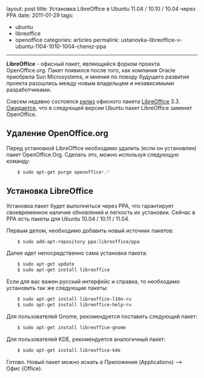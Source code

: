 layout: post
title: Установка LibreOffice в Ubuntu 11.04 / 10.10 / 10.04 через PPA
date: 2011-01-29
tags:
- ubuntu
-  libreoffice
-  openoffice
categories: articles
permalink: ustanovka-libreoffice-v-ubuntu-1104-1010-1004-cherez-ppa
---
**LibreOffice** - офисный пакет, являющийся форком проекта OpenOffice.org. 
Пакет появился после того, как компания Oracle приобрела Sun Microsystems, 
и мнения по поводу будущего развития проекта разошлись между новым владельцем 
и независимыми разработчиками. 

Совсем недавно соcтоялся [релиз](http://listarchives.documentfoundation.org/www/announce/msg00026.html 
"Анонс релиза LibreOffice 3.3") офисного пакета [LibreOffice](http://www.libreoffice.org/ 
"Сайт проекта LibreOffice") 3.3. [Ожидается](https://lists.ubuntu.com/archives/ubuntu-devel/2011-January/032298.html
"Анонс замены OpenOffice пакетом LibreOffice начиная с Ubuntu 11.04 / Natty Narwha"), 
что в следующей версии Ubuntu пакет LibreOffice заменит OpenOffice.

<!-- more -->

Удаление OpenOffice.org
-----------------------

Перед установкой LibreOffice необходимо удалить (если он установлен) пакет 
OpenOffice.Org. Сделать это, можно используя следующую команду:

``` bash
    $ sudo apt-get purge openoffice*.*
```

Установка LibreOffice
---------------------

Установка пакет будет выполняться через PPA, что гарантирует своевременное 
наличие обновлений и легкость их установки. Сейчас в PPA есть пакеты для 
Ubuntu 10.04 / 10.11 / 11.04. 

Первым делом, необходимо добавить новый источник пакетов:

``` bash
    $ sudo add-apt-repository ppa:libreoffice/ppa
```
Далее идет непосредственно сама установка пакета:

``` bash
    $ sudo apt-get update
    $ sudo apt-get install libreoffice
```
Если для вас важен русский интерфейс и справка, то необходимо установить так 
же следующие пакеты:

``` bash
    $ sudo apt-get install libreoffice-l10n-ru 
    $ sudo apt-get install libreoffice-help-ru
```
Для пользователей Gnome, рекомендуется поставить следующий пакет:

``` bash
    $ sudo apt-get install libreoffice-gnome
```
Для пользователей KDE, рекомендуется аналогичный пакет:

``` bash
    $ sudo apt-get install libreoffice-kde
```
Готово. Новый пакет можно искать в Приложения (Applications) --> 
Офис (Office).
